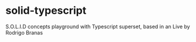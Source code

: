 # solid-typescript
S.O.L.I.D concepts playground with Typescript superset, based in an Live by Rodrigo Branas
